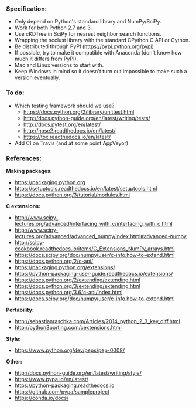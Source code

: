 ### Specification:

* Only depend on Python's standard library and NumPy/SciPy.
* Work for both Python 2.7 and 3.
* Use cKDTree in SciPy for nearest neighbor search functions.
* Wrapping the scclust library with the standard CPython C API or Cython.
* Be distributed through PyPI (https://pypi.python.org/pypi)
* If possible, try to make it compatible with Anaconda (don't know how much it differs from PyPI).
* Mac and Linux versions to start with.
* Keep Windows in mind so it doesn't turn out impossible to make such a version eventually.


### To do:

* Which testing framework should we use?
   * https://docs.python.org/2/library/unittest.html
   * http://docs.python-guide.org/en/latest/writing/tests/
   * http://docs.pytest.org/en/latest/
   * http://nose2.readthedocs.io/en/latest/
   * https://tox.readthedocs.io/en/latest/
* Add CI on Travis (and at some point AppVeyor)


### References:

**Making packages:**

* https://packaging.python.org
* https://setuptools.readthedocs.io/en/latest/setuptools.html
* https://docs.python.org/3/tutorial/modules.html

**C extensions:**

* http://www.scipy-lectures.org/advanced/interfacing_with_c/interfacing_with_c.html
* http://www.scipy-lectures.org/advanced/advanced_numpy/index.html#advanced-numpy
* http://scipy-cookbook.readthedocs.io/items/C_Extensions_NumPy_arrays.html
* https://docs.scipy.org/doc/numpy/user/c-info.how-to-extend.html
* https://docs.python.org/2/c-api/
* https://packaging.python.org/extensions/
* https://python-packaging-user-guide.readthedocs.io/extensions/
* https://docs.python.org/2/extending/extending.html
* https://docs.python.org/3/extending/extending.html
* https://docs.python.org/3.6/c-api/index.html
* https://docs.scipy.org/doc/numpy/user/c-info.how-to-extend.html

**Portability:**

* http://sebastianraschka.com/Articles/2014_python_2_3_key_diff.html
* http://python3porting.com/cextensions.html

**Style:**

* https://www.python.org/dev/peps/pep-0008/

**Other:**

* http://docs.python-guide.org/en/latest/writing/style/
* https://www.pypa.io/en/latest/
* https://python-packaging.readthedocs.io
* https://github.com/pypa/sampleproject
* https://conda.io/docs/

